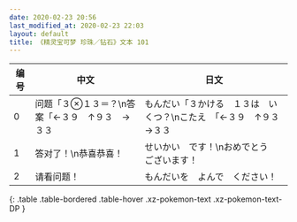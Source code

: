 ```yaml
---
date: 2020-02-23 20:56
last_modified_at: 2020-02-23 22:03
layout: default
title: 《精灵宝可梦 珍珠／钻石》文本 101
---
```

| 编号 | 中文 | 日文 |
| ---- | ---- | ---- |
| 0 | 问题「３⊗１３＝？\n答案「←３９　↑９３　→３３ | もんだい「３かける　１３は　いくつ？\nこたえ　「←３９　↑９３　→３３ |
| 1 | 答对了！\n恭喜恭喜！ | せいかい　です！\nおめでとう　ございます！ |
| 2 | 请看问题！ | もんだいを　よんで　ください！ |
{: .table .table-bordered .table-hover .xz-pokemon-text .xz-pokemon-text-DP }